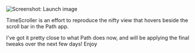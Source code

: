 ![Screenshot: Launch image](https://github.com/andrewroycarter/TimeScroller/raw/master/screenshot.png)

TimeScroller is an effort to reproduce the nifty view that hovers beside the scroll bar in the Path app. 

I've got it pretty close to what Path does now, and will be applying the final tweaks over the next few days! Enjoy
